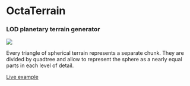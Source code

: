 OctaTerrain 
===

### LOD planetary terrain generator

![](https://drive.google.com/uc?export=download&id=0BzysCNw7yv8MSlFoNmlTUmhCaUk)

Every triangle of spherical terrain represents a separate chunk. They are divided by quadtree and allow to represent the sphere as a nearly equal parts in each level of detail.

[Live example](https://codepen.io/Ni55aN/full/QpvOWP/)